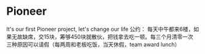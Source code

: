 # Pioneer
It's our first Pioneer project, let's change our life
公约：
每天中午都来6楼，如果无故缺席，交15块，筹够450块就散伙，把钱拿去吃一顿。每三个月清零一次
三种原因可以请假（每两周和老板吃饭，当天休假，team award lunch）
